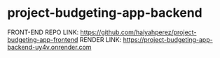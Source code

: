 # project-budgeting-app-backend

FRONT-END REPO LINK: https://github.com/haiyahperez/project-budgeting-app-frontend
RENDER LINK: https://project-budgeting-app-backend-uy4v.onrender.com
